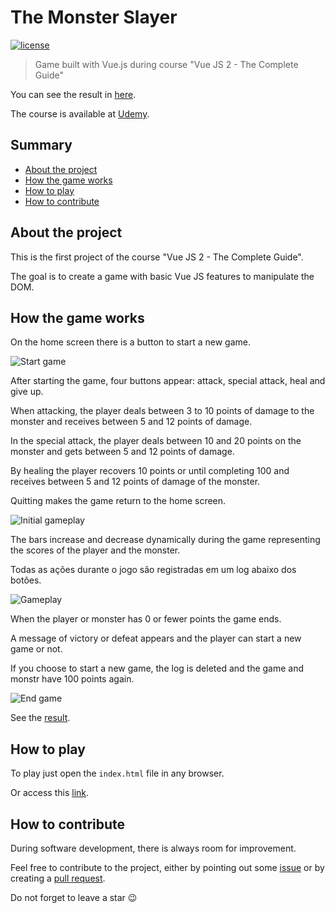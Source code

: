 # The Monster Slayer

[![license](https://img.shields.io/github/license/mashape/apistatus.svg)]()

> Game built with Vue.js during course "Vue JS 2 - The Complete Guide"

You can see the result in [here](https://taymison.github.io/the-monster-slayer/).

The course is available at [Udemy](https://www.udemy.com/vuejs-2-the-complete-guide/).

## Summary

* [About the project](#about-the-project)
* [How the game works](#how-the-game-works)
* [How to play](#how-to-play)
* [How to contribute](#how-to-contribute)

## About the project

This is the first project of the course "Vue JS 2 - The Complete Guide".

The goal is to create a game with basic Vue JS features to manipulate the DOM.

## How the game works

On the home screen there is a button to start a new game.

![Start game](https://raw.githubusercontent.com/taymison/the-monster-slayer/master/docs/assets/img/start-game.png)

After starting the game, four buttons appear: attack, special attack, heal and give up.

When attacking, the player deals between 3 to 10 points of damage to the monster and receives between 5 and 12 points of damage.

In the special attack, the player deals between 10 and 20 points on the monster and gets between 5 and 12 points of damage.

By healing the player recovers 10 points or until completing 100 and receives between 5 and 12 points of damage of the monster.

Quitting makes the game return to the home screen.

![Initial gameplay](https://raw.githubusercontent.com/taymison/the-monster-slayer/master/docs/assets/img/gameplay-1.png)

The bars increase and decrease dynamically during the game representing the scores of the player and the monster.

Todas as ações durante o jogo são registradas em um log abaixo dos botões.

![Gameplay](https://raw.githubusercontent.com/taymison/the-monster-slayer/master/docs/assets/img/gameplay-2.png)

When the player or monster has 0 or fewer points the game ends.

A message of victory or defeat appears and the player can start a new game or not.

If you choose to start a new game, the log is deleted and the game and monstr have 100 points again.

![End game](https://raw.githubusercontent.com/taymison/the-monster-slayer/master/docs/assets/img/endgame.png)

See the [result](https://taymison.github.io/the-monster-slayer/).

## How to play

To play just open the ``index.html`` file in any browser.

Or access this [link](https://taymison.github.io/the-monster-slayer/).

## How to contribute

During software development, there is always room for improvement.

Feel free to contribute to the project, either by pointing out some [issue](https://github.com/taymison/minimal-blog/issues/new) or by creating a [pull request](https://github.com/taymison/minimal-blog/compare).

Do not forget to leave a star :wink: